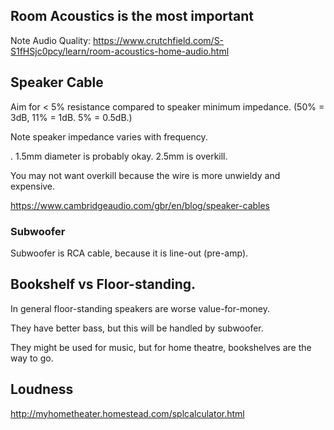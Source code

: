 ## Room Acoustics is the most important

Note Audio Quality: https://www.crutchfield.com/S-S1fHSjc0pcy/learn/room-acoustics-home-audio.html

## Speaker Cable

Aim for < 5% resistance compared to speaker minimum impedance. (50% = 3dB, 11% = 1dB. 5% = 0.5dB.)

Note speaker impedance varies with frequency.

<Insert Graph>. 1.5mm diameter is probably okay. 2.5mm is overkill.

You may not want overkill because the wire is more unwieldy and expensive.

https://www.cambridgeaudio.com/gbr/en/blog/speaker-cables

### Subwoofer

Subwoofer is RCA cable, because it is line-out (pre-amp).

## Bookshelf vs Floor-standing.

In general floor-standing speakers are worse value-for-money.

They have better bass, but this will be handled by subwoofer.

They might be used for music, but for home theatre, bookshelves are the way to go.

## Loudness

http://myhometheater.homestead.com/splcalculator.html

